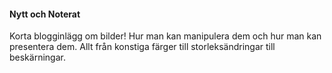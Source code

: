 #### Nytt och Noterat

Korta blogginlägg om bilder! Hur man kan manipulera dem och hur man kan presentera dem. Allt från konstiga färger till storleksändringar till beskärningar.
